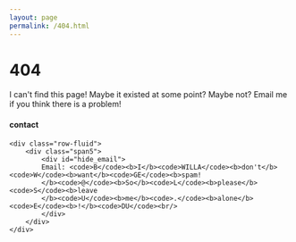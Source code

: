 ```yaml
---
layout: page
permalink: /404.html
---
```


# 404

I can't find this page! Maybe it existed at some point? Maybe not? Email me if you think there is a problem!

<div class="container">
<h4><a name="contact"></a>contact</h4>

    <div class="row-fluid">
        <div class="span5">
            <div id="hide_email">
            Email: <code>B</code><b>I</b><code>WILLA</code><b>don't</b><code>W</code><b>want</b><code>GE</code><b>spam!
            </b><code>@</code><b>So</b><code>L</code><b>please</b><code>S</code><b>leave
            </b><code>U</code><b>me</b><code>.</code><b>alone</b><code>E</code><b>!</b><code>DU</code><br/>
            </div>
        </div>
    </div>
</div>

